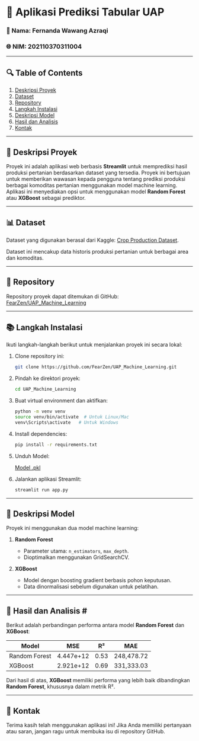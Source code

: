 # 🌱 Aplikasi Prediksi Tabular UAP

### 👤 Nama: Fernanda Wawang Azraqi
### 🌐 NIM: 202110370311004

---

## 🔍 Table of Contents

1. [Deskripsi Proyek](#deskripsi-proyek)
2. [Dataset](#dataset)
3. [Repository](#repository)
4. [Langkah Instalasi](#langkah-instalasi)
5. [Deskripsi Model](#deskripsi-model)
6. [Hasil dan Analisis](#hasil-dan-analisis)
7. [Kontak](#kontak)

---

## 🔎 Deskripsi Proyek <a id="deskripsi-proyek"></a>

Proyek ini adalah aplikasi web berbasis **Streamlit** untuk memprediksi hasil produksi pertanian berdasarkan dataset yang tersedia. Proyek ini bertujuan untuk memberikan wawasan kepada pengguna tentang prediksi produksi berbagai komoditas pertanian menggunakan model machine learning. Aplikasi ini menyediakan opsi untuk menggunakan model **Random Forest** atau **XGBoost** sebagai prediktor.

---

## 📊 Dataset <a id="dataset"></a>

Dataset yang digunakan berasal dari Kaggle: [Crop Production Dataset](https://www.kaggle.com/datasets/imtkaggleteam/crop-production).

Dataset ini mencakup data historis produksi pertanian untuk berbagai area dan komoditas.

---

## 🔧 Repository <a id="repository"></a>

Repository proyek dapat ditemukan di GitHub: [FearZen/UAP_Machine_Learning](https://github.com/FearZen/UAP_Machine_Learning)

---

## 📚 Langkah Instalasi <a id="langkah-instalasi"></a>

Ikuti langkah-langkah berikut untuk menjalankan proyek ini secara lokal:

1. Clone repository ini:

   ```bash
   git clone https://github.com/FearZen/UAP_Machine_Learning.git
   ```

2. Pindah ke direktori proyek:

   ```bash
   cd UAP_Machine_Learning
   ```

3. Buat virtual environment dan aktifkan:

   ```bash
   python -m venv venv
   source venv/bin/activate  # Untuk Linux/Mac
   venv\Scripts\activate   # Untuk Windows
   ```

4. Install dependencies:

   ```bash
   pip install -r requirements.txt
   ```

5. Unduh Model:

   [Model .pkl](https://drive.google.com/drive/folders/1j2BQImV6ftljZWBKmDrB56UcvHTgrXvz?usp=sharing)

6. Jalankan aplikasi Streamlit:

   ```bash
   streamlit run app.py
   ```

---

## 🔢 Deskripsi Model <a id="deskripsi-model"></a>

Proyek ini menggunakan dua model machine learning:

1. **Random Forest**
   - Parameter utama: `n_estimators`, `max_depth`.
   - Dioptimalkan menggunakan GridSearchCV.

2. **XGBoost**
   - Model dengan boosting gradient berbasis pohon keputusan.
   - Data dinormalisasi sebelum digunakan untuk pelatihan.

---

## 🎨 Hasil dan Analisis #<a id="hasil-dan-analisis"></a>

Berikut adalah perbandingan performa antara model **Random Forest** dan **XGBoost**:

| Model         | MSE       | R²   | MAE        |
| ------------- | --------- | ---- | ---------- |
| Random Forest | 4.447e+12 | 0.53 | 248,478.72 |
| XGBoost       | 2.921e+12 | 0.69 | 331,333.03 |

Dari hasil di atas, **XGBoost** memiliki performa yang lebih baik dibandingkan **Random Forest**, khususnya dalam metrik R².

---

## 📢 Kontak <a id="kontak"></a>

Terima kasih telah menggunakan aplikasi ini! Jika Anda memiliki pertanyaan atau saran, jangan ragu untuk membuka isu di repository GitHub.

